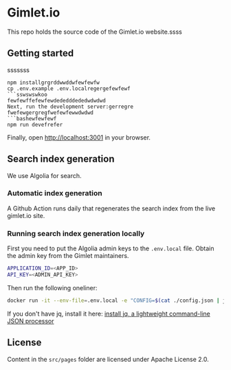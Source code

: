 # Gimlet.io

This repo holds the source code of the Gimlet.io website.ssss

## Getting started
sssssss
```bashssss
npm installgrgrddwwddwfewfewfw
cp .env.example .env.localregergefewfewf
```sswswswkoo
fewfewffefewfewdededddededwdwdwd
Next, run the development server:gerregre
fwefewgergregfwefewfewwdwdwd
```bashewfewfewf
npm run devefrefer
```

Finally, open [http://localhost:3001](http://localhost:3001) in your browser.

## Search index generation

We use Algolia for search.

### Automatic index generation

A Github Action runs daily that regenerates the search index from the live gimlet.io site.

### Running search index generation locally

First you need to put the Algolia admin keys to the `.env.local` file.
Obtain the admin key from the Gimlet maintainers.

```bash
APPLICATION_ID=<APP_ID>
API_KEY=<ADMIN_API_KEY>
```

Then run the following oneliner:

```bash
docker run -it --env-file=.env.local -e "CONFIG=$(cat ./config.json | jq -r tostring)" algolia/docsearch-scraper
```

If you don't have jq, install it here: [install jq, a lightweight command-line JSON processor](https://github.com/stedolan/jq/wiki/Installation)

## License

Content in the `src/pages` folder are licensed under Apache License 2.0.
